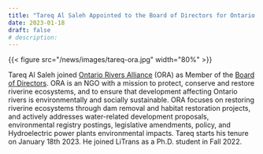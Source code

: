 ```yaml
---
title: "Tareq Al Saleh Appointed to the Board of Directors for Ontario Rivers Alliance"
date: 2023-01-18
draft: false
# description:
---
```

{{< figure src="/news/images/tareq-ora.jpg" width="80%" >}}


<!--more-->

Tareq Al Saleh joined [Ontario Rivers Alliance](https://www.ontarioriversalliance.ca/) (ORA) as Member of the [Board of Directors](https://www.ontarioriversalliance.ca/about/#our-team). ORA is an NGO with a mission to protect, conserve and restore riverine ecosystems, and to ensure that development affecting Ontario rivers is environmentally and socially sustainable. ORA focuses on restoring riverine ecosystems through dam removal and habitat restoration projects, and actively addresses water-related development proposals, environmental registry postings, legislative amendments, policy, and Hydroelectric power plants environmental impacts. Tareq starts his tenure on January 18th 2023. He joined LiTrans as a Ph.D. student in Fall 2022.
